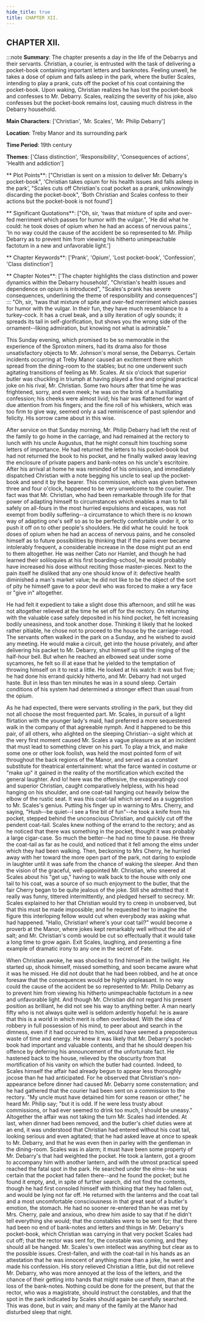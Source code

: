 ```yaml
---
hide_title: true
title: CHAPTER XII.
---
```

## CHAPTER XII.
:::note
**Summary**:
The chapter presents a day in the life of the Debarrys and their servants. Christian, a courier, is entrusted with the task of delivering a pocket-book containing important letters and banknotes. Feeling unwell, he takes a dose of opium and falls asleep in the park, where the butler Scales, intending to play a prank, cuts off the pocket of his coat containing the pocket-book. Upon waking, Christian realizes he has lost the pocket-book and confesses to Mr. Debarry. Scales, realizing the severity of his joke, also confesses but the pocket-book remains lost, causing much distress in the Debarry household.

**Main Characters**:
['Christian', 'Mr. Scales', 'Mr. Philip Debarry']

**Location**:
Treby Manor and its surrounding park

**Time Period**:
19th century

**Themes**:
['Class distinction', 'Responsibility', 'Consequences of actions', 'Health and addiction']

** Plot Points**:
["Christian is sent on a mission to deliver Mr. Debarry's pocket-book", 'Christian takes opium for his health issues and falls asleep in the park', "Scales cuts off Christian's coat pocket as a prank, unknowingly discarding the pocket-book", 'Both Christian and Scales confess to their actions but the pocket-book is not found']

** Significant Quotations**:
["Oh, sir, 'twas that mixture of spite and over-fed merriment which passes for humor with the vulgar.", 'He did what he could: he took doses of opium when he had an access of nervous pains.', 'In no way could the cause of the accident be so represented to Mr. Philip Debarry as to prevent him from viewing his hitherto unimpeachable factotum in a new and unfavorable light.']

** Chapter Keywords**:
['Prank', 'Opium', 'Lost pocket-book', 'Confession', 'Class distinction']

** Chapter Notes**:
['The chapter highlights the class distinction and power dynamics within the Debarry household', "Christian's health issues and dependence on opium is introduced", "Scales's prank has severe consequences, underlining the theme of responsibility and consequences"]
:::
"Oh, sir, 'twas that mixture of spite and over-fed merriment which passes for humor with the vulgar. In their fun, they have much resemblance to a turkey-cock. It has a cruel beak, and a silly iteration of ugly sounds; it spreads its tail in self-glorification, but shows you the wrong side of the ornament--liking admiration, but knowing not what is admirable." 

This Sunday evening, which promised to be so memorable in the experience of the Sproxton miners, had its drama also for those unsatisfactory objects to Mr. Johnson's moral sense, the Debarrys. Certain incidents occurring at Treby Manor caused an excitement there which spread from the dining-room to the stables; but no one underwent such agitating transitions of feeling as Mr. Scales. At six o'clock that superior butler was chuckling in triumph at having played a fine and original practical joke on his rival, Mr. Christian. Some two hours after that time he was frightened, sorry, and even meek; he was on the brink of a humiliating confession; his cheeks were almost livid; his hair was flattened for want of due attention from his fingers; and the fine roll of his whiskers, which was too firm to give way, seemed only a sad reminiscence of past splendor and felicity. His sorrow came about in this wise. 

After service on that Sunday morning, Mr. Philip Debarry had left the rest of the family to go home in the carriage, and had remained at the rectory to lunch with his uncle Augustus, that he might consult him touching some letters of importance. He had returned the letters to his pocket-book but had not returned the book to his pocket, and he finally walked away leaving the enclosure of private papers and bank-notes on his uncle's escritoire. After his arrival at home he was reminded of his omission, and immediately dispatched Christian with a note begging his uncle to seal up the pocket-book and send it by the bearer. This commission, which was given between three and four o'clock, happened to be very unwelcome to the courier. The fact was that Mr. Christian, who had been remarkable through life for that power of adapting himself to circumstances which enables a man to fall safely on all-fours in the most hurried expulsions and escapes, was not exempt from bodily suffering--a circumstance to which there is no known way of adapting one's self so as to be perfectly comfortable under it, or to push it off on to other people's shoulders. He did what he could: he took doses of opium when he had an access of nervous pains, and he consoled himself as to future possibilities by thinking that if the pains ever became intolerably frequent, a considerable increase in the dose might put an end to them altogether. He was neither Cato nor Hamlet, and though he had learned their soliloquies at his first boarding-school, he would probably have increased his dose without reciting those master-pieces. Next to the pain itself he disliked that any one should know of it: defective health diminished a man's market value; he did not like to be the object of the sort of pity he himself gave to a poor devil who was forced to make a wry face or "give in" altogether. 

He had felt it expedient to take a slight dose this afternoon, and still he was not altogether relieved at the time he set off for the rectory. On returning with the valuable case safely deposited in his hind pocket, he felt increasing bodily uneasiness, and took another dose. Thinking it likely that he looked rather pitiable, he chose not to proceed to the house by the carriage-road. The servants often walked in the park on a Sunday, and he wished to avoid any meeting. He would make a circuit, get into the house privately, and after delivering his packet to Mr. Debarry, shut himself up till the ringing of the half-hour bell. But when he reached an elbowed seat under some sycamores, he felt so ill at ease that he yielded to the temptation of throwing himself on it to rest a little. He looked at his watch: it was but five; he had done his errand quickly hitherto, and Mr. Debarry had not urged haste. But in less than ten minutes he was in a sound sleep. Certain conditions of his system had determined a stronger effect than usual from the opium. 

As he had expected, there were servants strolling in the park, but they did not all choose the most frequented part. Mr. Scales, in pursuit of a light flirtation with the younger lady's maid, had preferred a more sequestered walk in the company of that agreeable nymph. And it happened to be this pair, of all others, who alighted on the sleeping Christian--a sight which at the very first moment caused Mr. Scales a vague pleasure as at an incident that must lead to something clever on his part. To play a trick, and make some one or other look foolish, was held the most pointed form of wit throughout the back regions of the Manor, and served as a constant substitute for theatrical entertainment: what the farce wanted in costume or "make up" it gained in the reality of the mortification which excited the general laughter. And lo! here was the offensive, the exasperatingly cool and superior Christian, caught comparatively helpless, with his head hanging on his shoulder, and one coat-tail hanging out heavily below the elbow of the rustic seat. It was this coat-tail which served as a suggestion to Mr. Scales's genius. Putting his finger up in warning to Mrs. Cherry, and saying, "Hush--be quiet--I see a fine bit of fun"--he took a knife from his pocket, stepped behind the unconscious Christian, and quickly cut off the pendent coat-tail. Scales knew nothing of the errand to the rectory; and as he noticed that there was something in the pocket, thought it was probably a large cigar-case. So much the better--he had no time to pause. He threw the coat-tail as far as he could, and noticed that it fell among the elms under which they had been walking. Then, beckoning to Mrs Cherry, he hurried away with her toward the more open part of the park, not daring to explode in laughter until it was safe from the chance of waking the sleeper. And then the vision of the graceful, well-appointed Mr. Christian, who sneered at Scales about his "get up," having to walk back to the house with only one tail to his coat, was a source of so much enjoyment to the butler, that the fair Cherry began to be quite jealous of the joke. Still she admitted that it really was funny, tittered intermittently, and pledged herself to secrecy. Mr. Scales explained to her that Christian would try to creep in unobserved, but that this must be made impossible; and he requested her to imagine the figure this interloping fellow would cut when everybody was asking what had happened. "Hallo, Christian! where's your coat tail?" would become a proverb at the Manor, where jokes kept remarkably well without the aid of salt; and Mr. Christian's comb would be cut so effectually that it would take a long time to grow again. Exit Scales, laughing, and presenting a fine example of dramatic irony to any one in the secret of Fate. 

When Christian awoke, he was shocked to find himself in the twilight. He started up, shook himself, missed something, and soon became aware what it was he missed. He did not doubt that he had been robbed, and he at once foresaw that the consequences would be highly unpleasant. In no way could the cause of the accident be so represented to Mr. Philip Debarry as to prevent him from viewing his hitherto unimpeachable factotum in a new and unfavorable light. And though Mr. Christian did not regard his present position as brilliant, he did not see his way to anything better. A man nearly fifty who is not always quite well is seldom ardently hopeful: he is aware that this is a world in which merit is often overlooked. With the idea of robbery in full possession of his mind, to peer about and search in the dimness, even if it had occurred to him, would have seemed a preposterous waste of time and energy. He knew it was likely that Mr. Debarry's pocket-book had important and valuable contents, and that he should deepen his offence by deferring his announcement of the unfortunate fact. He hastened back to the house, relieved by the obscurity from that mortification of his vanity on which the butler had counted. Indeed, to Scales himself the affair had already begun to appear less thoroughly jocose than he had anticipated. For he observed that Christian's non-appearance before dinner had caused Mr. Debarry some consternation; and he had gathered that the courier had been sent on a commission to the rectory. "My uncle must have detained him for some reason or other," he heard Mr. Philip say; "but it is odd. If he were less trusty about commissions, or had ever seemed to drink too much, I should be uneasy." Altogether the affair was not taking the turn Mr. Scales had intended. At last, when dinner had been removed, and the butler's chief duties were at an end, it was understood that Christian had entered without his coat tail, looking serious and even agitated; that he had asked leave at once to speak to Mr. Debarry, and that he was even then in parley with the gentleman in the dining-room. Scales was in alarm; it must have been some property of Mr. Debarry's that had weighted the pocket. He took a lantern, got a groom to accompany him with another lantern, and with the utmost practical speed reached the fatal spot in the park. He searched under the elms--he was certain that the pocket had fallen there--and he found the pocket; but he found it empty, and, in spite of further search, did not find the contents, though he had first consoled himself with thinking that they had fallen out, and would be lying not far off. He returned with the lanterns and the coat tail and a most uncomfortable consciousness in that great seat of a butler's emotion, the stomach. He had no sooner re-entered than he was met by Mrs. Cherry, pale and anxious, who drew him aside to say that if he didn't tell everything she would; that the constables were to be sent for; that there had been no end of bank-notes and letters and things in Mr. Debarry's pocket-book, which Christian was carrying in that very pocket Scales had cut off; that the rector was sent for, the constable was coming, and they should all be hanged. Mr. Scales's own intellect was anything but clear as to the possible issues. Crest-fallen, and with the coat-tail in his hands as an attestation that he was innocent of anything more than a joke, he went and made his confession. His story relieved Christian a little, but did not relieve Mr. Debarry, who was more annoyed at the loss of the letters, and the chance of their getting into hands that might make use of them, than at the loss of the bank-notes. Nothing could be done for the present, but that the rector, who was a magistrate, should instruct the constables, and that the spot in the park indicated by Scales should again be carefully searched. This was done, but in vain; and many of the family at the Manor had disturbed sleep that night. 

